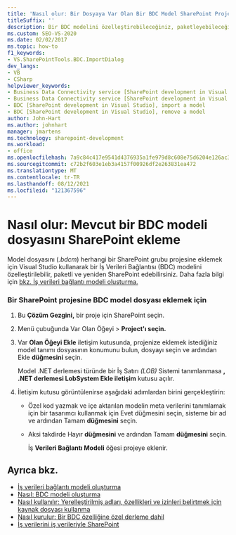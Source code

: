 ```yaml
---
title: 'Nasıl olur: Bir Dosyaya Var Olan Bir BDC Model SharePoint Project | Microsoft Docs'
titleSuffix: ''
description: Bir BDC modelini özelleştirebileceğiniz, paketleyebileceğiniz ve yeniden SharePoint için mevcut bir İş Verileri Bağlantısı (BDC) modeli dosyasını Visual Studio'deki bir Visual Studio projesine ekleyin.
ms.custom: SEO-VS-2020
ms.date: 02/02/2017
ms.topic: how-to
f1_keywords:
- VS.SharePointTools.BDC.ImportDialog
dev_langs:
- VB
- CSharp
helpviewer_keywords:
- Business Data Connectivity service [SharePoint development in Visual Studio], import a model
- Business Data Connectivity service [SharePoint development in Visual Studio], reuse a model
- BDC [SharePoint development in Visual Studio], import a model
- BDC [SharePoint development in Visual Studio], remove a model
author: John-Hart
ms.author: johnhart
manager: jmartens
ms.technology: sharepoint-development
ms.workload:
- office
ms.openlocfilehash: 7a9c84c417e9541d4376935a1fe979d8c608e75d6204e126ac3aa2dd44ac2213
ms.sourcegitcommit: c72b2f603e1eb3a4157f00926df2e263831ea472
ms.translationtype: MT
ms.contentlocale: tr-TR
ms.lasthandoff: 08/12/2021
ms.locfileid: "121367596"
---
```

# <a name="how-to-add-an-existing-bdc-model-file-to-a-sharepoint-project"></a>Nasıl olur: Mevcut bir BDC modeli dosyasını SharePoint ekleme
  Model dosyasını (*.bdcm*) herhangi bir SharePoint grubu projesine eklemek için Visual Studio kullanarak bir İş Verileri Bağlantısı (BDC) modelini özelleştirilebilir, paketli ve yeniden SharePoint edebilirsiniz. Daha fazla bilgi için [bkz. İş verileri bağlantı modeli oluşturma.](../sharepoint/creating-a-business-data-connectivity-model.md)

### <a name="to-add-a-bdc-model-file-to-a-sharepoint-project"></a>Bir SharePoint projesine BDC model dosyası eklemek için

1. Bu **Çözüm Gezgini,** bir proje için SharePoint seçin.

2. Menü çubuğunda Var Olan Öğeyi  >  **Project'ı seçin.**

3. Var **Olan Öğeyi Ekle** iletişim kutusunda, projenize eklemek istediğiniz model tanımı dosyasının konumunu bulun, dosyayı seçin ve ardından Ekle **düğmesini** seçin.

    Model .NET derlemesi türünde bir İş Satırı *(LOB)* Sistemi tanımlanmasa **, .NET derlemesi LobSystem Ekle iletişim** kutusu açılır.

4. İletişim kutusu görüntülenirse aşağıdaki adımlardan birini gerçekleştirin:

   - Özel kod yazmak ve içe aktarılan modelin meta verilerini tanımlamak için  bir tasarımcı kullanmak için Evet düğmesini seçin, sisteme bir ad ve ardından Tamam **düğmesini** seçin.

   - Aksi takdirde Hayır **düğmesini** ve ardından Tamam **düğmesini** seçin.

     İş **Verileri Bağlantı Modeli** öğesi projeye eklenir.

## <a name="see-also"></a>Ayrıca bkz.
- [İş verileri bağlantı modeli oluşturma](../sharepoint/creating-a-business-data-connectivity-model.md)
- [Nasıl: BDC modeli oluşturma](../sharepoint/how-to-create-a-bdc-model.md)
- [Nasıl kullanılır: Yerelleştirilmiş adları, özellikleri ve izinleri belirtmek için kaynak dosyası kullanma](../sharepoint/how-to-use-a-resource-file-to-specify-localized-names-properties-and-permissions.md)
- [Nasıl kurulur: Bir BDC özelliğine özel derleme dahil](../sharepoint/how-to-include-a-custom-assembly-in-a-bdc-feature.md)
- [İş verilerini iş verileriyle SharePoint](../sharepoint/integrating-business-data-into-sharepoint.md)
